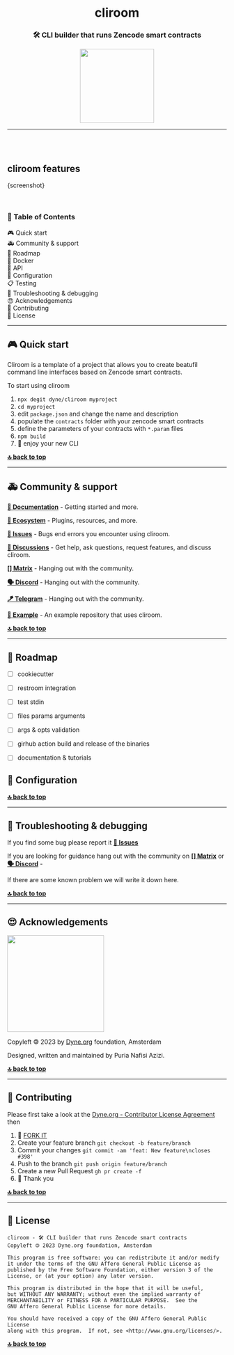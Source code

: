 <div align="center">

# cliroom

### 🛠️ CLI builder that runs Zencode smart contracts

</div>

<p align="center">
  <a href="https://dyne.org">
    <img src="https://files.dyne.org/software_by_dyne.png" width="170">
  </a>
</p>

---

<br><br>

## cliroom features

{screenshot}

<br>

<div id="toc">

### 🚩 Table of Contents

- [🎮 Quick start](#-quick-start)
- [🚑 Community & support](#-community--support)
- [  Roadmap](#-roadmap)
- [🐋 Docker](#-docker)
- [🐝 API](#-api)
- [🔧 Configuration](#-configuration)
- [📋 Testing](#-testing)
- [🐛 Troubleshooting & debugging](#-troubleshooting--debugging)
- [😍 Acknowledgements](#-acknowledgements)
- [👤 Contributing](#-contributing)
- [💼 License](#-license)

</div>

---

## 🎮 Quick start

Cliroom is a template of a project that allows you to create beatufil command line interfaces based on Zencode smart contracts.

To start using cliroom

1. `npx degit dyne/cliroom myproject`
1. `cd myproject`
1. edit `package.json` and change the name and description
1. populate the `contracts` folder with your zencode smart contracts
1. define the parameters of your contracts with `*.param` files
1. `npm build`
1. 🎉 enjoy your new CLI

**[🔝 back to top](#toc)**

---

## 🚑 Community & support

**[📝 Documentation](#toc)** - Getting started and more.

**[🌱 Ecosystem](https://github.com/dyne/ecosystem)** - Plugins, resources, and more.

**[🚩 Issues](../../issues)** - Bugs end errors you encounter using cliroom.

**[💬 Discussions](../../discussions)** - Get help, ask questions, request features, and discuss cliroom.

**[[] Matrix](https://socials.dyne.org/matrix)** - Hanging out with the community.

**[🗣️ Discord](https://socials.dyne.org/discord)** - Hanging out with the community.

**[🪁 Telegram](https://socials.dyne.org/telegram)** - Hanging out with the community.

**[📖 Example](https://github.com/dyne/cliroom/example)** - An example repository that uses cliroom.

**[🔝 back to top](#toc)**

---

##   Roadmap

- [ ] cookiecutter
- [ ] restroom integration
- [ ] test stdin
- [ ] files params arguments
- [ ] args & opts validation
- [ ] girhub action build and release of the binaries
- [ ] documentation & tutorials


## 🔧 Configuration

**[🔝 back to top](#toc)**

---

## 🐛 Troubleshooting & debugging

If you find some bug please report it **[🚩 Issues](../../issues)** 

If you are looking for guidance hang out with the community on **[[] Matrix](https://socials.dyne.org/matrix)** or **[🗣️ Discord](https://socials.dyne.org/discord)** -

If there are some known problem we will write it down here.

**[🔝 back to top](#toc)**

---

## 😍 Acknowledgements

<a href="https://dyne.org">
  <img src="https://files.dyne.org/software_by_dyne.png" width="222">
</a>

Copyleft 🄯 2023 by [Dyne.org](https://www.dyne.org) foundation, Amsterdam

Designed, written and maintained by Puria Nafisi Azizi.

**[🔝 back to top](#toc)**

---

## 👤 Contributing

Please first take a look at the [Dyne.org - Contributor License Agreement](CONTRIBUTING.md) then

1.  🔀 [FORK IT](../../fork)
2.  Create your feature branch `git checkout -b feature/branch`
3.  Commit your changes `git commit -am 'feat: New feature\ncloses #398'`
4.  Push to the branch `git push origin feature/branch`
5.  Create a new Pull Request `gh pr create -f`
6.  🙏 Thank you

**[🔝 back to top](#toc)**

---

## 💼 License

    cliroom - 🛠️ CLI builder that runs Zencode smart contracts
    Copyleft 🄯 2023 Dyne.org foundation, Amsterdam

    This program is free software: you can redistribute it and/or modify
    it under the terms of the GNU Affero General Public License as
    published by the Free Software Foundation, either version 3 of the
    License, or (at your option) any later version.

    This program is distributed in the hope that it will be useful,
    but WITHOUT ANY WARRANTY; without even the implied warranty of
    MERCHANTABILITY or FITNESS FOR A PARTICULAR PURPOSE.  See the
    GNU Affero General Public License for more details.

    You should have received a copy of the GNU Affero General Public License
    along with this program.  If not, see <http://www.gnu.org/licenses/>.

**[🔝 back to top](#toc)**
